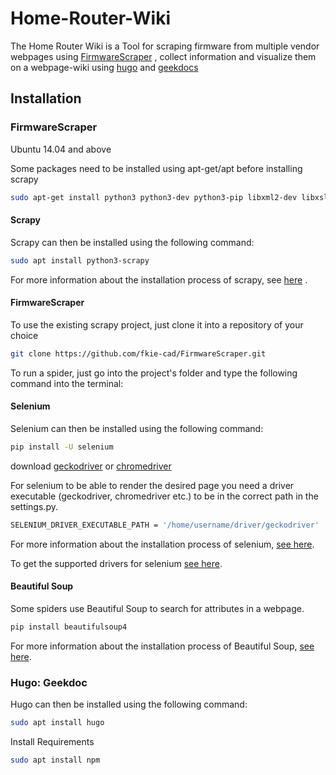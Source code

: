 # Home-Router-Wiki
The Home Router Wiki is a Tool for scraping firmware from multiple vendor webpages using [FirmwareScraper](https://github.com/fkie-cad/FirmwareScraper) , collect information and visualize them on a webpage-wiki using [hugo](https://gohugo.io/) and [geekdocs](https://geekdocs.de/) 

## Installation
### FirmwareScraper
Ubuntu 14.04 and above

Some packages need to be installed using apt-get/apt before installing scrapy

```bash
sudo apt-get install python3 python3-dev python3-pip libxml2-dev libxslt1-dev zlib1g-dev libffi-dev libssl-dev
```


#### Scrapy

Scrapy can then be installed using the following command:

```bash
sudo apt install python3-scrapy
```

For more information about the installation process of scrapy, see [here](https://docs.scrapy.org/en/latest/intro/install.html#intro-install) .



#### FirmwareScraper 

To use the existing scrapy project, just clone it into a repository of your choice

```bash
git clone https://github.com/fkie-cad/FirmwareScraper.git
```

To run a spider, just go into the project's folder and type the following command into the terminal:


#### Selenium

Selenium can then be installed using the following command:

```bash
pip install -U selenium
```

download [geckodriver](https://github.com/mozilla/geckodriver/releases) or [chromedriver](https://chromedriver.chromium.org/downloads)

For selenium to be able to render the desired page you need a driver executable (geckodriver, chromedriver etc.) to be in the correct path in the settings.py.

```bash
SELENIUM_DRIVER_EXECUTABLE_PATH = '/home/username/driver/geckodriver'
```

For more information about the installation process of selenium, [see here](https://selenium-python.readthedocs.io/installation.html).

To get the supported drivers for selenium [see here](https://selenium-python.readthedocs.io/installation.html).



#### Beautiful Soup

Some spiders use Beautiful Soup to search for attributes in a webpage.

```bash
pip install beautifulsoup4
```

For more information about the installation process of Beautiful Soup, [see here](https://www.crummy.com/software/BeautifulSoup/bs4/doc/#installing-beautiful-soup).



### Hugo: Geekdoc

Hugo can then be installed using the following command:

```bash
sudo apt install hugo
```



Install Requirements

```bash
sudo apt install npm
```



